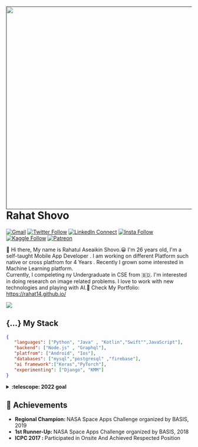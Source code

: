 <a target="_blank" href=""><img width="550" align="right" src="https://www.terem.com.au/wp-content/uploads/2020/03/800x500-Image-for-Blogs-6.png"></a>

# Rahat Shovo

[![Gmail](https://img.shields.io/badge/%20-Send%20Mail-black?color=14171A&labelColor=ef5350&logo=gmail&logoColor=ffffff)](mailto:rahatshovo6666@gmail.com?subject=From%20GitHub&cc=rahatshovo.dev@gmail.com&body=Hi,%20there.%20Found%20you%20from%20GitHub.)
[![Twitter Follow](https://img.shields.io/badge/dynamic/json.svg?color=14171A&labelColor=37474f&logo=twitter&logoColor=4fc3f7&label=&query=%24[0].followers_count&url=https%3A%2F%2Fcdn.syndication.twimg.com%2Fwidgets%2Ffollowbutton%2Finfo.json%3Fscreen_names%3Dharunurrashid97&suffix=%20Followers)](https://twitter.com/@RahatShovo)
[![LinkedIn Connect](https://img.shields.io/badge/%20-Connect-black?color=14171A&labelColor=212121&logo=linkedin&logoColor=ffffff)](https://www.linkedin.com/in/rahat-shovo-a36418141/)
[![Insta Follow](https://img.shields.io/badge/%20-Follow-black?color=14171A&labelColor=d81b60&logo=instagram&logoColor=ffffff)](https://www.instagram.com/context_error/)
[![Kaggle Follow](https://img.shields.io/badge/%20-Follow-black?color=14171A&labelColor=37474f&logo=kaggle&logoColor=4fc3f7)](https://kaggle.com/rahat14)
[![Patreon](https://img.shields.io/badge/%20-Support-black?color=14171A&labelColor=04945c&logo=patreon&logoColor=ffffff)](https://www.patreon.com/rahat14)


:wave: Hi there, My name is Rahatul Aseaikin Shovo.😀 I'm 26 years old, I'm a self-taught Mobile App Developer .
I am working on different Platform such native or cross platfrom for 4 Years . Recently I grown some interested in Machine Learning platform.  
Currently, I compeleting ny Undergraduate in CSE from 🇧🇩. 
I'm interested in doing research on image related problems. 
I love to work with new technologies and playing with  AI.🤖
Check My Portfolio: https://rahat14.github.io/

![](https://komarev.com/ghpvc/?username=rahat14&style=flat-square)

## {...} My Stack

```json
{
   "languages": ["Python", "Java" , "Kotlin","Swift"",JavaScript"],
   "backend": ["Node.js" , "Graphql"],
   "platfrom": ["Android", "Ios"],
   "databases": ["mysql","postgresql" ,"firebase"],
   "ai framework":["Keras","PyTorch"],
   "experimenting": ["Django", "KMM"]
}
```

<details>
  <summary><b>:telescope: 2022 goal</b></summary>
  I want to expand my knowledge from native to cross platfrom this year. Going to test flutter framework. Also i may travel more this yeaar.  
</details>

## :tada: Achievements

<ul>
  <li>
    <b>Regional Champion: </b> NASA Space Apps Challenge organized by BASIS, 2019
   </li>
  <li>
     <b>1st Runner-Up: </b> NASA Space Apps Challenge organized by BASIS, 2018
   </li> 
   <li>
     <b> ICPC 2017 : </b> Participated in Onsite And Achieved Respected Position 
   </li>
    
</ul>
